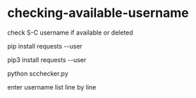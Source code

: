 # checking-available-username
check S-C username if available or deleted

pip install requests --user

pip3 install requests --user

python scchecker.py

enter username list line by line

